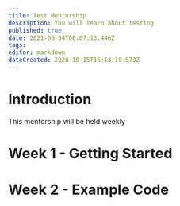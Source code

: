 ```yaml
---
title: Test Mentorship
description: You will learn about testing
published: true
date: 2021-06-04T00:07:13.446Z
tags: 
editor: markdown
dateCreated: 2020-10-15T16:13:10.573Z
---
```


# Introduction

This mentorship will be held weekly

# Week 1 - Getting Started


# Week 2 - Example Code